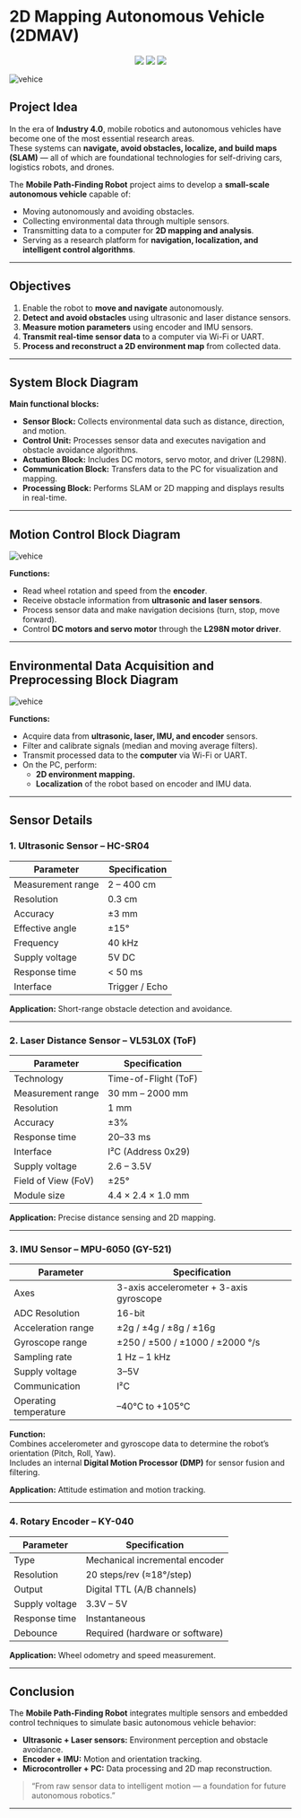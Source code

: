 # 2D Mapping Autonomous Vehicle (2DMAV)

<p align="center">
<a href="https://fb.com/duytan.hh" target="_blank"><img src="https://img.shields.io/badge/Facebook%20-%20%230866FF"></a>
<a href="https://t.me/duytan2003" target="_blank"><img src="https://img.shields.io/badge/Telegram%20-%20%2333CCFF"></a>
<a href="https://www.linkedin.com/in/l%C3%AA-tr%E1%BA%A7n-duy-t%C3%A2n-81112a23a/" target="_blank"><img src="https://img.shields.io/badge/Linkedin%20-%20%2300CCFF"></a>
</p>

![vehice](img/summary.png)

## Project Idea

In the era of **Industry 4.0**, mobile robotics and autonomous vehicles have become one of the most essential research areas.  
These systems can **navigate, avoid obstacles, localize, and build maps (SLAM)** — all of which are foundational technologies for self-driving cars, logistics robots, and drones.

The **Mobile Path-Finding Robot** project aims to develop a **small-scale autonomous vehicle** capable of:
- Moving autonomously and avoiding obstacles.  
- Collecting environmental data through multiple sensors.  
- Transmitting data to a computer for **2D mapping and analysis**.  
- Serving as a research platform for **navigation, localization, and intelligent control algorithms**.

---

## Objectives

1. Enable the robot to **move and navigate** autonomously.  
2. **Detect and avoid obstacles** using ultrasonic and laser distance sensors.  
3. **Measure motion parameters** using encoder and IMU sensors.  
4. **Transmit real-time sensor data** to a computer via Wi-Fi or UART.  
5. **Process and reconstruct a 2D environment map** from collected data.  

---

## System Block Diagram



**Main functional blocks:**
- **Sensor Block:** Collects environmental data such as distance, direction, and motion.  
- **Control Unit:** Processes sensor data and executes navigation and obstacle avoidance algorithms.  
- **Actuation Block:** Includes DC motors, servo motor, and driver (L298N).  
- **Communication Block:** Transfers data to the PC for visualization and mapping.  
- **Processing Block:** Performs SLAM or 2D mapping and displays results in real-time.  

---

## Motion Control Block Diagram

![vehice](img/layer1.png)

**Functions:**
- Read wheel rotation and speed from the **encoder**.  
- Receive obstacle information from **ultrasonic and laser sensors**.  
- Process sensor data and make navigation decisions (turn, stop, move forward).  
- Control **DC motors and servo motor** through the **L298N motor driver**.  

---

## Environmental Data Acquisition and Preprocessing Block Diagram

![vehice](img/layer2.png)

**Functions:**
- Acquire data from **ultrasonic, laser, IMU, and encoder** sensors.  
- Filter and calibrate signals (median and moving average filters).  
- Transmit processed data to the **computer** via Wi-Fi or UART.  
- On the PC, perform:
  - **2D environment mapping.**  
  - **Localization** of the robot based on encoder and IMU data.  

---

## Sensor Details

### 1. **Ultrasonic Sensor – HC-SR04**

| Parameter | Specification |
|------------|----------------|
| Measurement range | 2 – 400 cm |
| Resolution | 0.3 cm |
| Accuracy | ±3 mm |
| Effective angle | ±15° |
| Frequency | 40 kHz |
| Supply voltage | 5V DC |
| Response time | < 50 ms |
| Interface | Trigger / Echo |

 
**Application:** Short-range obstacle detection and avoidance.

---

### 2. **Laser Distance Sensor – VL53L0X (ToF)**

| Parameter | Specification |
|------------|----------------|
| Technology | Time-of-Flight (ToF) |
| Measurement range | 30 mm – 2000 mm |
| Resolution | 1 mm |
| Accuracy | ±3% |
| Response time | 20–33 ms |
| Interface | I²C (Address 0x29) |
| Supply voltage | 2.6 – 3.5V |
| Field of View (FoV) | ±25° |
| Module size | 4.4 × 2.4 × 1.0 mm |


**Application:** Precise distance sensing and 2D mapping.

---

### 3. **IMU Sensor – MPU-6050 (GY-521)**

| Parameter | Specification |
|------------|----------------|
| Axes | 3-axis accelerometer + 3-axis gyroscope |
| ADC Resolution | 16-bit |
| Acceleration range | ±2g / ±4g / ±8g / ±16g |
| Gyroscope range | ±250 / ±500 / ±1000 / ±2000 °/s |
| Sampling rate | 1 Hz – 1 kHz |
| Supply voltage | 3–5V |
| Communication | I²C |
| Operating temperature | –40°C to +105°C |

**Function:**  
Combines accelerometer and gyroscope data to determine the robot’s orientation (Pitch, Roll, Yaw).  
Includes an internal **Digital Motion Processor (DMP)** for sensor fusion and filtering.  

**Application:** Attitude estimation and motion tracking.

---

### 4. **Rotary Encoder – KY-040**

| Parameter | Specification |
|------------|----------------|
| Type | Mechanical incremental encoder |
| Resolution | 20 steps/rev (≈18°/step) |
| Output | Digital TTL (A/B channels) |
| Supply voltage | 3.3V – 5V |
| Response time | Instantaneous |
| Debounce | Required (hardware or software) |


**Application:** Wheel odometry and speed measurement.

---

## Conclusion

The **Mobile Path-Finding Robot** integrates multiple sensors and embedded control techniques to simulate basic autonomous vehicle behavior:  
- **Ultrasonic + Laser sensors:** Environment perception and obstacle avoidance.  
- **Encoder + IMU:** Motion and orientation tracking.  
- **Microcontroller + PC:** Data processing and 2D map reconstruction.

> “From raw sensor data to intelligent motion — a foundation for future autonomous robotics.”

---
